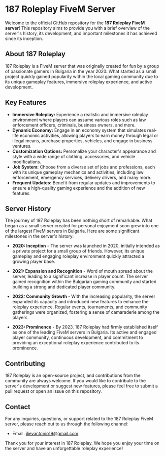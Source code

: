 # 187 Roleplay FiveM Server

Welcome to the official GitHub repository for the **187 Roleplay FiveM server**! This repository aims to provide you with a brief overview of the server's history, its development, and important milestones it has achieved since its inception.

## About 187 Roleplay

187 Roleplay is a FiveM server that was originally created for fun by a group of passionate gamers in Bulgaria in the year 2020. What started as a small project quickly gained popularity within the local gaming community due to its unique gameplay features, immersive roleplay experience, and active development.

## Key Features

- **Immersive Roleplay:** Experience a realistic and immersive roleplay environment where players can assume various roles such as law enforcement officers, criminals, business owners, and more.
- **Dynamic Economy:** Engage in an economy system that simulates real-life economic activities, allowing players to earn money through legal or illegal means, purchase properties, vehicles, and engage in business ventures.
- **Customization Options:** Personalize your character's appearance and style with a wide range of clothing, accessories, and vehicle modifications.
- **Job System:** Choose from a diverse set of jobs and professions, each with its unique gameplay mechanics and activities, including law enforcement, emergency services, delivery drivers, and many more.
- **Frequent Updates:** Benefit from regular updates and improvements to ensure a high-quality gaming experience and the addition of new features.

## Server History

The journey of 187 Roleplay has been nothing short of remarkable. What began as a small server created for personal enjoyment soon grew into one of the largest FiveM servers in Bulgaria. Here are some significant milestones in the server's history:

- **2020: Inception** - The server was launched in 2020, initially intended as a private project for a small group of friends. However, its unique gameplay and engaging roleplay environment quickly attracted a growing player base.

- **2021: Expansion and Recognition** - Word of mouth spread about the server, leading to a significant increase in player count. The server gained recognition within the Bulgarian gaming community and started building a strong and dedicated player community.

- **2022: Community Growth** - With the increasing popularity, the server expanded its capacity and introduced new features to enhance the roleplay experience. Regular events, tournaments, and community gatherings were organized, fostering a sense of camaraderie among the players.

- **2023: Prominence** - By 2023, 187 Roleplay had firmly established itself as one of the leading FiveM servers in Bulgaria. Its active and engaged player community, continuous development, and commitment to providing an exceptional roleplay experience contributed to its prominence.

## Contributing

187 Roleplay is an open-source project, and contributions from the community are always welcome. If you would like to contribute to the server's development or suggest new features, please feel free to submit a pull request or open an issue on this repository.

## Contact

For any inquiries, questions, or support related to the 187 Roleplay FiveM server, please reach out to us through the following channel:

- Email: [ilievantonio19@gmail.com](mailto:ilievantonio19@gmail.com)

Thank you for your interest in 187 Roleplay. We hope you enjoy your time on the server and have an unforgettable roleplay experience!

